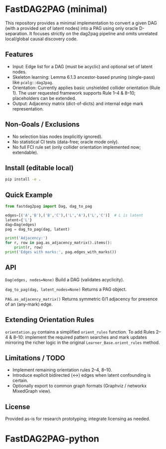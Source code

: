 # FastDAG2PAG (minimal)

This repository provides a minimal implementation to convert a given DAG (with a provided set of latent nodes) into a PAG using only oracle D-separation. It focuses strictly on the dag2pag pipeline and omits unrelated local/global causal discovery code.

## Features
- Input: Edge list for a DAG (must be acyclic) and optional set of latent nodes.
- Skeleton learning: Lemma 6.1.3 ancestor-based pruning (single-pass) like `pcalg::dag2pag`.
- Orientation: Currently applies basic unshielded collider orientation (Rule 1). The user requested framework supports Rule 1–4 & 8–10; placeholders can be extended.
- Output: Adjacency matrix (dict-of-dicts) and internal edge mark representation.

## Non-Goals / Exclusions
- No selection bias nodes (explicitly ignored).
- No statistical CI tests (data-free; oracle mode only).
- No full FCI rule set (only collider orientation implemented now; extendable).

## Install (editable local)
```bash
pip install -e .
```

## Quick Example
```python
from fastdag2pag import Dag, dag_to_pag

edges=[('A','B'),('B','C'),('L','A'),('L','C')]  # L is latent
latent={'L'}
dag=Dag(edges)
pag = dag_to_pag(dag, latent)

print('Adjacency:')
for r, row in pag.as_adjacency_matrix().items():
    print(r, row)
print('Edges with marks:', pag.edges_with_marks())
```

## API
`Dag(edges, nodes=None)`  Build a DAG (validates acyclicity).

`dag_to_pag(dag, latent_nodes=None)`  Returns a PAG object.

`PAG.as_adjacency_matrix()`  Returns symmetric 0/1 adjacency for presence of an (any-mark) edge.

## Extending Orientation Rules
`orientation.py` contains a simplified `orient_rules` function. To add Rules 2–4 & 8–10: implement the required pattern searches and mark updates mirroring the richer logic in the original `Learner_Base.orient_rules` method.

## Limitations / TODO
- Implement remaining orientation rules 2–4, 8–10.
- Introduce explicit bidirected (<->) edges when latent confounding is certain.
- Optionally export to common graph formats (Graphviz / networkx MixedGraph view).

## License
Provided as-is for research prototyping; integrate licensing as needed.
# FastDAG2PAG-python